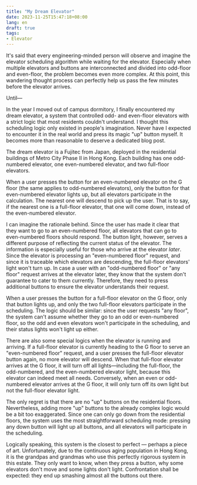 ```yaml
---
title: "My Dream Elevator"
date: 2023-11-25T15:47:18+08:00
lang: en
draft: true
tags:
- Elevator
---
```


It's said that every engineering-minded person will observe and imagine the elevator scheduling algorithm while waiting for the elevator. Especially when multiple elevators and buttons are interconnected and divided into odd-floor and even-floor, the problem becomes even more complex. At this point, this wandering thought process can perfectly help us pass the few minutes before the elevator arrives.

Until—

In the year I moved out of campus dormitory, I finally encountered my dream elevator, a system that controlled odd- and even-floor elevators with a strict logic that most residents couldn't understand. I thought this scheduling logic only existed in people's imagination. Never have I expected to encounter it in the real world and press its magic "up" button myself. It becomes more than reasonable to deserve a dedicated blog post.

The dream elevator is a Fujitec from Japan, deployed in the residential buildings of Metro City Phase II in Hong Kong. Each building has one odd-numbered elevator, one even-numbered elevator, and two full-floor elevators.

When a user presses the button for an even-numbered elevator on the G floor (the same applies to odd-numbered elevators), only the button for that even-numbered elevator lights up, but all elevators participate in the calculation. The nearest one will descend to pick up the user. That is to say, if the nearest one is a full-floor elevator, that one will come down, instead of the even-numbered elevator.

I can imagine the rationale behind. Since the user has made it clear that they want to go to an even-numbered floor, all elevators that can go to even-numbered floors should respond. The button light, however, serves a different purpose of reflecting the current status of the elevator. The information is especially useful for those who arrive at the elevator *later*. Since the elevator is processing an "even-numbered floor" request, and since it is traceable which elevators are descending, the full-floor elevators' light won't turn up. In case a user with an "odd-numbered floor" or "any floor" request arrives at the elevator later, they know that the system don't guarantee to cater to them currently. Therefore, they need to press additional buttons to ensure the elevator understands their request.

When a user presses the button for a full-floor elevator on the G floor, only that button lights up, and only the two full-floor elevators participate in the scheduling. The logic should be similar: since the user requests "any floor", the system can't assume whether they go to an odd or even-numbered floor, so the odd and even elevators won't participate in the scheduling, and their status lights won't light up either.

There are also some special logics when the elevator is running and arriving. If a full-floor elevator is currently heading to the G floor to serve an "even-numbered floor" request, and a user presses the full-floor elevator button again, no more elevator will descend. When that full-floor elevator arrives at the G floor, it will turn off all lights—including the full-floor, the odd-numbered, and the even-numbered elevator light, because this elevator can indeed meet all needs. Conversely, when an even or odd-numbered elevator arrives at the G floor, it will only turn off its own light but not the full-floor elevator light.

The only regret is that there are no "up" buttons on the residential floors. Nevertheless, adding more "up" buttons to the already complex logic would be a bit too exaggerated. Since one can only go down from the residential floors, the system uses the most straightforward scheduling mode: pressing any down button will light up all buttons, and all elevators will participate in the scheduling.

Logically speaking, this system is the closest to perfect — perhaps a piece of art. Unfortunately, due to the continuous aging population in Hong Kong, it is the grandpas and grandmas who use this perfectly rigorous system in this estate. They only want to know, when they press a button, why some elevators don't move and some lights don't light. Confrontation shall be expected: they end up smashing almost all the buttons out there.